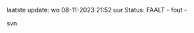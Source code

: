 laatste update: 
wo 08-11-2023 21:52   uur 
Status: FAALT - fout - 
<div class="service R">svn</div>